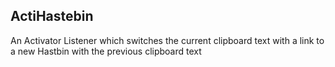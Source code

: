 ## ActiHastebin

An Activator Listener which switches the current clipboard text with a link to a new Hastbin with the previous clipboard text
